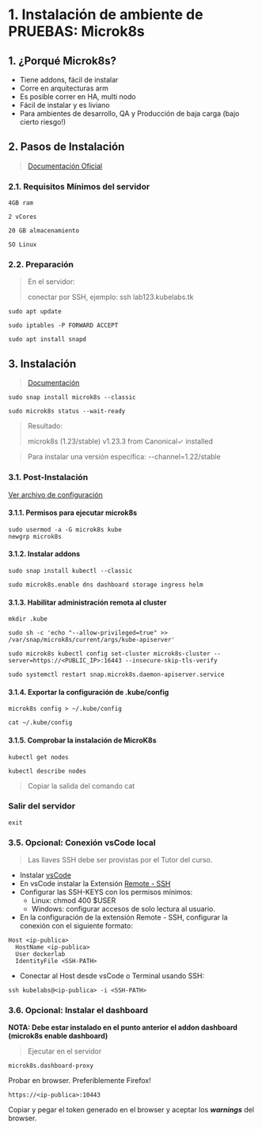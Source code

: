 # 1. Instalación de ambiente de **PRUEBAS**: Microk8s <!-- omit in TOC -->

## 1. ¿Porqué Microk8s?

- Tiene addons, fácil de instalar
- Corre en arquitecturas arm
- Es posible correr en HA, multi nodo
- Fácil de instalar y es liviano
- Para ambientes de desarrollo, QA y Producción de baja carga (bajo cierto riesgo!)

## 2. Pasos de Instalación
> [Documentación Oficial](https://microk8s.io/docs)

### 2.1. Requisitos Mínimos del servidor
~~~~
4GB ram

2 vCores

20 GB almacenamiento

SO Linux
~~~~

### 2.2. Preparación

> En el servidor:
>
> conectar por SSH, ejemplo: ssh lab123.kubelabs.tk


```vim
sudo apt update

sudo iptables -P FORWARD ACCEPT

sudo apt install snapd
```

## 3. Instalación
>[Documentación](https://microk8s.io/)

```vim
sudo snap install microk8s --classic

sudo microk8s status --wait-ready
```
> Resultado:
>
> microk8s (1.23/stable) v1.23.3 from Canonical✓ installed

> Para instalar una versión específica: --channel=1.22/stable
### 3.1. Post-Instalación
[Ver archivo de configuración](./post-install.sh)

#### 3.1.1. Permisos para ejecutar microk8s

```vim
sudo usermod -a -G microk8s kube
newgrp microk8s
```

#### 3.1.2. Instalar addons
```vim
sudo snap install kubectl --classic

sudo microk8s.enable dns dashboard storage ingress helm
```

#### 3.1.3. Habilitar administración remota al cluster
```vim
mkdir .kube

sudo sh -c 'echo "--allow-privileged=true" >> /var/snap/microk8s/current/args/kube-apiserver'

sudo microk8s kubectl config set-cluster microk8s-cluster --server=https://<PUBLIC_IP>:16443 --insecure-skip-tls-verify

sudo systemctl restart snap.microk8s.daemon-apiserver.service
```

#### 3.1.4. Exportar la configuración de .kube/config
```vim
microk8s config > ~/.kube/config

cat ~/.kube/config
```

#### 3.1.5. Comprobar la instalación de MicroK8s

```vim
kubectl get nodes

kubectl describe nodes
```



> Copiar la salida del comando cat

### Salir del servidor
```vim
exit
```

### 3.5. Opcional: Conexión vsCode local
> Las llaves SSH debe ser provistas por el Tutor del curso.

- Instalar [vsCode](https://code.visualstudio.com/download)
- En vsCode instalar la Extensión [Remote - SSH](https://marketplace.visualstudio.com/items?itemName=ms-vscode-remote.remote-ssh)
- Configurar las SSH-KEYS con los permisos mínimos:
	- Linux: chmod 400 $USER
	- Windows: configurar accesos de solo lectura al usuario.
- En la configuración de la extensión Remote - SSH, configurar la conexión con el siguiente formato:

```vim
Host <ip-publica>
  HostName <ip-publica>
  User dockerlab
  IdentityFile <SSH-PATH>
```
- Conectar al Host desde vsCode o Terminal usando SSH:
```vim
ssh kubelabs@<ip-publica> -i <SSH-PATH>
```

### 3.6. Opcional: Instalar el dashboard

**NOTA: Debe estar instalado en el punto anterior el addon dashboard (microk8s enable dashboard)**

> Ejecutar en el servidor

```vim
microk8s.dashboard-proxy
```
Probar en browser. Preferiblemente Firefox!
```vim
https://<ip-publica>:10443
```

Copiar y pegar el token generado en el browser y aceptar los ***warnings*** del browser.
